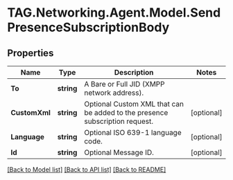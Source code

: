 # TAG.Networking.Agent.Model.SendPresenceSubscriptionBody

## Properties

Name | Type | Description | Notes
------------ | ------------- | ------------- | -------------
**To** | **string** | A Bare or Full JID (XMPP network address). | 
**CustomXml** | **string** | Optional Custom XML that can be added to the presence subscription request. | [optional] 
**Language** | **string** | Optional ISO 639-1 language code. | [optional] 
**Id** | **string** | Optional Message ID. | [optional] 

[[Back to Model list]](../README.md#documentation-for-models) [[Back to API list]](../README.md#documentation-for-api-endpoints) [[Back to README]](../README.md)


